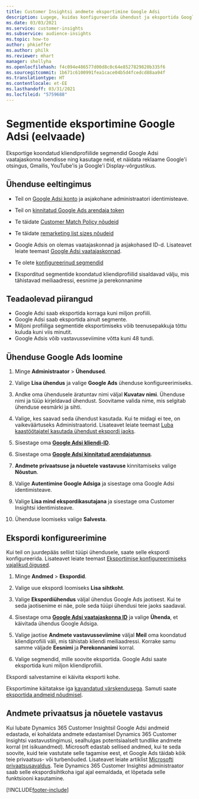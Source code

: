 ```yaml
---
title: Customer Insightsi andmete eksportimine Google Adsi
description: Lugege, kuidas konfigureerida ühendust ja eksportida Google Adsi.
ms.date: 03/03/2021
ms.service: customer-insights
ms.subservice: audience-insights
ms.topic: how-to
author: phkieffer
ms.author: philk
ms.reviewer: mhart
manager: shellyha
ms.openlocfilehash: f4c094e486577d00d8c0c64e8527829820b335f6
ms.sourcegitcommit: 1b671c6100991fea1cace04b5d4fcedcd88aa94f
ms.translationtype: HT
ms.contentlocale: et-EE
ms.lasthandoff: 03/31/2021
ms.locfileid: "5759688"
---
```

# <a name="export-segments-to-google-ads-preview"></a>Segmentide eksportimine Google Adsi (eelvaade)

Eksportige koondatud kliendiprofiilide segmendid Google Adsi vaatajaskonna loendisse ning kasutage neid, et näidata reklaame Google'i otsingus, Gmailis, YouTube'is ja Google'i Display-võrgustikus. 

## <a name="prerequisites-for-connection"></a>Ühenduse eeltingimus

-   Teil on [Google Adsi konto](https://ads.google.com/) ja asjakohane administraatori identimisteave.
-   Teil on [kinnitatud Google Ads arendaja token](https://developers.google.com/google-ads/api/docs/first-call/dev-token) 
-   Te täidate [Customer Match Policy nõudeid](https://support.google.com/adspolicy/answer/6299717)
-   Te täidate [remarketing list sizes nõudeid](https://support.google.com/google-ads/answer/7558048) 

-   Google Adsis on olemas vaatajaskonnad ja asjakohased ID-d. Lisateavet leiate teemast [Google Adsi vaatajaskonnad](https://support.google.com/google-ads/answer/7558048?hl=en#:~:text=Audience%20lists%20is%20a%20section,Display%20Network%20through%20remarketing%20campaigns.).
-   Te olete [konfigureerinud segmendid](segments.md)
-   Eksporditud segmentide koondatud kliendiprofiilid sisaldavad välju, mis tähistavad meiliaadressi, eesnime ja perekonnanime

## <a name="known-limitations"></a>Teadaolevad piirangud

- Google Adsi saab eksportida korraga kuni miljon profiili.
- Google Adsi saab eksportida ainult segmente.
- Miljoni profiiliga segmentide eksportimiseks võib teenusepakkuja tõttu kuluda kuni viis minutit. 
- Google Adsis võib vastavusseviimine võtta kuni 48 tundi.

## <a name="set-up-connection-to-google-ads"></a>Ühenduse Google Ads loomine

1. Minge **Administraator** > **Ühendused**.

1. Valige **Lisa ühendus** ja valige **Google Ads** ühenduse konfigureerimiseks.

1. Andke oma ühendusele äratuntav nimi väljal **Kuvatav nimi**. Ühenduse nimi ja tüüp kirjeldavad ühendust. Soovitame valida nime, mis selgitab ühenduse eesmärki ja sihti.

1. Valige, kes saavad seda ühendust kasutada. Kui te midagi ei tee, on vaikeväärtuseks Administraatorid. Lisateavet leiate teemast [Luba kaastöötajatel kasutada ühendust ekspordi jaoks](connections.md#allow-contributors-to-use-a-connection-for-exports).

1. Sisestage oma **[Google Adsi kliendi-ID](https://support.google.com/google-ads/answer/1704344)**.

1. Sisestage oma **[Google Adsi kinnitatud arendajatunnus](https://developers.google.com/google-ads/api/docs/first-call/dev-token)**.

1. **Andmete privaatsuse ja nõuetele vastavuse** kinnitamiseks valige **Nõustun**.

1. Valige **Autentimine Google Adsiga** ja sisestage oma Google Adsi identimisteave.

1. Valige **Lisa mind ekspordikasutajana** ja sisestage oma Customer Insightsi identimisteave.

1. Ühenduse loomiseks valige **Salvesta**. 

## <a name="configure-an-export"></a>Ekspordi konfigureerimine

Kui teil on juurdepääs sellist tüüpi ühendusele, saate selle ekspordi konfigureerida. Lisateavet leiate teemast [Eksportimise konfigureerimiseks vajalikud õigused](export-destinations.md#set-up-a-new-export).

1. Minge **Andmed** > **Ekspordid**.

1. Valige uue ekspordi loomiseks **Lisa sihtkoht**.

1. Valige **Ekspordiühendus** väljal ühendus Google Ads jaotisest. Kui te seda jaotisenime ei näe, pole seda tüüpi ühendusi teie jaoks saadaval.

1. Sisestage oma **[Google Adsi vaatajaskonna ID](https://support.google.com/google-ads/answer/7558048?hl=en#:~:text=Audience%20lists%20is%20a%20section,Display%20Network%20through%20remarketing%20campaigns.)** ja valige **Ühenda**, et käivitada ühendus Google Adsiga.

1. Valige jaotise **Andmete vastavusseviimine** väljal **Meil** oma koondatud kliendiprofiili väli, mis tähistab kliendi meiliaadressi. Korrake samu samme väljade **Eesnimi** ja **Perekonnanimi** korral.

1. Valige segmendid, mille soovite eksportida. Google Adsi saate eksportida kuni miljon kliendiprofiili.

Ekspordi salvestamine ei käivita eksporti kohe.

Eksportimine käitatakse iga [kavandatud värskendusega](system.md#schedule-tab). Samuti saate [eksportida andmeid nõudmisel](export-destinations.md#run-exports-on-demand). 

## <a name="data-privacy-and-compliance"></a>Andmete privaatsus ja nõuetele vastavus

Kui lubate Dynamics 365 Customer Insightsil Google Adsi andmeid edastada, ei kohaldata andmete edastamisel Dynamics 365 Customer Insightsi vastavustingimusi, sealhulgas potentsiaalselt tundlike andmete korral (nt isikuandmed). Microsoft edastab sellised andmed, kui te seda soovite, kuid teie vastutate selle tagamise eest, et Google Ads täidab kõik teie privaatsus- või turbenõuded. Lisateavet leiate artiklist [Microsofti privaatsusavaldus](https://go.microsoft.com/fwlink/?linkid=396732).
Teie Dynamics 365 Customer Insightsi administraator saab selle ekspordisihtkoha igal ajal eemaldada, et lõpetada selle funktsiooni kasutamine.


[!INCLUDE[footer-include](../includes/footer-banner.md)]
